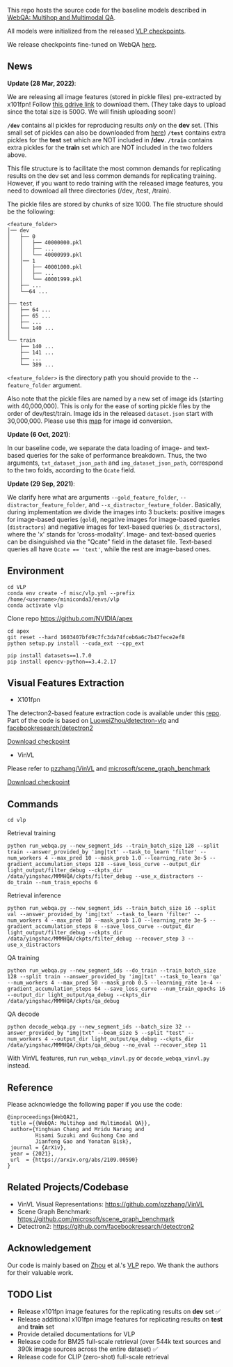 This repo hosts the source code for the baseline models described in [WebQA: Multihop and Multimodal QA](https://arxiv.org/abs/2109.00590).

All models were initialized from the released [VLP checkpoints](https://github.com/LuoweiZhou/VLP#-misc).

We release checkpoints fine-tuned on WebQA [here](https://tiger.lti.cs.cmu.edu/yingshac/WebQA_data_first_release/WebQA_baseline_ckpts.7z).


## News

**Update (28 Mar, 2022)**:

We are releasing all image features (stored in pickle files) pre-extracted by x101fpn! Follow [this gdrive link](https://drive.google.com/drive/folders/1LrmN8uBzD88ydpanOG04lAoUSxylqIGK?usp=sharing) to download them. (They take days to upload since the total size is 500G. We will finish uploading soon!)

**`/dev`** contains all pickles for reproducing results *only* on the **dev** set. (This small set of pickles can also be downloaded from [here](https://tiger.lti.cs.cmu.edu/yingshac/dev_7z.tar))
**`/test`** contains extra pickles for the **test** set which are NOT included in **/dev**.
**`/train`** contains extra pickles for the **train** set which are NOT included in the two folders above.

This file structure is to facilitate the most common demands for replicating results on the dev set and less common demands for replicating training. However, if you want to redo training with the released image features, you need to download all three directories (/dev, /test, /train).

The pickle files are stored by chunks of size 1000. The file structure should be the following:

```
<feature_folder>
│── dev
│   ├── 0
│   │   ├── 40000000.pkl
│   │   ├── ...
│   │   └── 40000999.pkl
│   │── 1
│   │   ├── 40001000.pkl
│   │   ├── ...
│   │   └── 40001999.pkl
│   ├── ...
│   └──64 ...
│
├── test
│   ├── 64 ...
│   ├── 65 ...
│   ├── ...
│   └── 140 ...
│
└── train
    ├── 140 ...
    ├── 141 ...
    ├── ...
    └── 389 ...
```

`<feature_folder>` is the directory path you should provide to the `--feature_folder` argument.


Also note that the pickle files are named by a new set of image ids (starting with 40,000,000). This is only for the ease of sorting pickle files by the order of dev/test/train. Image ids in the released `dataset.json` start with 30,000,000. Please use this [map](https://drive.google.com/file/d/1J4gfDULF4nvJwz-ziFIudCO1JCB25b_G/view?usp=sharing) for image id conversion.

**Update (6 Oct, 2021)**:

In our baseline code, we separate the data loading of image- and text-based queries for the sake of performance breakdown. Thus, the two arguments, `txt_dataset_json_path` and `img_dataset_json_path`, correspond to the two folds,  according to the `Qcate` field. 

**Update (29 Sep, 2021)**:

We clarify here what are arguments `--gold_feature_folder`, `--distractor_feature_folder`, and `--x_distractor_feature_folder`. Basically, during implementation we divide the images into 3 buckets: positive images for image-based queries (`gold`), negative images for image-based queries (`distractors`) and negative images for text-based queries (`x_distractors`), where the 'x' stands for 'cross-modality'. Image- and text-based queries can be disinguished via the "Qcate" field in the dataset file. Text-based queries all have `Qcate == 'text'`, while the rest are image-based ones.

## Environment
```
cd VLP
conda env create -f misc/vlp.yml --prefix /home/<username>/miniconda3/envs/vlp
conda activate vlp
```

Clone repo https://github.com/NVIDIA/apex
```
cd apex
git reset --hard 1603407bf49c7fc3da74fceb6a6c7b47fece2ef8
python setup.py install --cuda_ext --cpp_ext
```

```
pip install datasets==1.7.0
pip install opencv-python==3.4.2.17 
```

## Visual Features Extraction

- X101fpn

The detectron2-based feature extraction code is available under this [repo](https://github.com/zdxdsw/WebQA_x101fpn/blob/main/featureExtraction.py). Part of the code is based on [LuoweiZhou/detectron-vlp](https://github.com/LuoweiZhou/detectron-vlp) and [facebookresearch/detectron2](https://github.com/facebookresearch/detectron2)

[Download checkpoint](https://tiger.lti.cs.cmu.edu/yingshac/WebQA_data_first_release/e2e_faster_rcnn_X-101-64x4d-FPN_2x-vlp-427.pkl)

- VinVL

Please refer to [pzzhang/VinVL](https://github.com/pzzhang/VinVL) and [microsoft/scene_graph_benchmark](https://github.com/microsoft/scene_graph_benchmark)

[Download checkpoint](https://penzhanwu2.blob.core.windows.net/sgg/sgg_benchmark/vinvl_model_zoo/vinvl_vg_x152c4.pth)


## Commands

```
cd vlp
```

Retrieval training
```
python run_webqa.py --new_segment_ids --train_batch_size 128 --split train --answer_provided_by 'img|txt' --task_to_learn 'filter' --num_workers 4 --max_pred 10 --mask_prob 1.0 --learning_rate 3e-5 --gradient_accumulation_steps 128 --save_loss_curve --output_dir light_output/filter_debug --ckpts_dir /data/yingshac/MMMHQA/ckpts/filter_debug --use_x_distractors --do_train --num_train_epochs 6
```

Retrieval inference
```
python run_webqa.py --new_segment_ids --train_batch_size 16 --split val --answer_provided_by 'img|txt' --task_to_learn 'filter' --num_workers 4 --max_pred 10 --mask_prob 1.0 --learning_rate 3e-5 --gradient_accumulation_steps 8 --save_loss_curve --output_dir light_output/filter_debug --ckpts_dir /data/yingshac/MMMHQA/ckpts/filter_debug --recover_step 3 --use_x_distractors
```

QA training
```
python run_webqa.py --new_segment_ids --do_train --train_batch_size 128 --split train --answer_provided_by 'img|txt' --task_to_learn 'qa' --num_workers 4 --max_pred 50 --mask_prob 0.5 --learning_rate 1e-4 --gradient_accumulation_steps 64 --save_loss_curve --num_train_epochs 16 --output_dir light_output/qa_debug --ckpts_dir /data/yingshac/MMMHQA/ckpts/qa_debug
```

QA decode
```
python decode_webqa.py --new_segment_ids --batch_size 32 --answer_provided_by "img|txt" --beam_size 5 --split "test" --num_workers 4 --output_dir light_output/qa_debug --ckpts_dir /data/yingshac/MMMHQA/ckpts/qa_debug --no_eval --recover_step 11
```

With VinVL features, run `run_webqa_vinvl.py` or `decode_webqa_vinvl.py` instead.

## Reference
Please acknowledge the following paper if you use the code:
```
@inproceedings{WebQA21,
 title ={{WebQA: Multihop and Multimodal QA}},
 author={Yinghsan Chang and Mridu Narang and
         Hisami Suzuki and Guihong Cao and
         Jianfeng Gao and Yonatan Bisk},
 journal = {ArXiv},
 year = {2021},
 url  = {https://arxiv.org/abs/2109.00590}
}
```


## Related Projects/Codebase

- VinVL Visual Representations: https://github.com/pzzhang/VinVL
- Scene Graph Benchmark: https://github.com/microsoft/scene_graph_benchmark
- Detectron2: https://github.com/facebookresearch/detectron2

## Acknowledgement
Our code is mainly based on [Zhou](https://arxiv.org/pdf/1909.11059.pdf) et al.'s [VLP](https://github.com/LuoweiZhou/VLP) repo. We thank the authors for their valuable work.

## TODO List

- Release x101fpn image features for the replicating results on **dev** set :white_check_mark:
- Release additional x101fpn image features for replicating results on **test** and **train** set 
- Provide detailed documentations for VLP
- Release code for BM25 full-scale retrieval (over 544k text sources and 390k image sources across the entire dataset) :white_check_mark:
- Release code for CLIP (zero-shot) full-scale retrieval


